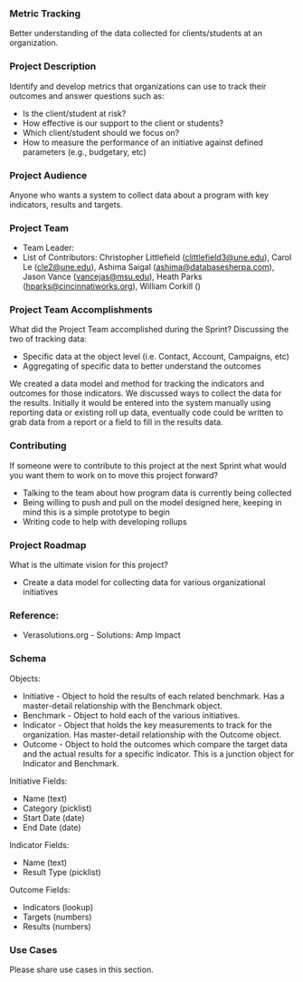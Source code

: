 ### Metric Tracking
Better understanding of the data collected for clients/students at an organization.

### Project Description
Identify and develop metrics that organizations can use to track their outcomes and answer questions such as:
  * Is the client/student at risk?
  * How effective is our support to the client or students?
  * Which client/student should we focus on?
  * How to measure the performance of an initiative against defined parameters (e.g., budgetary, etc)


### Project Audience
Anyone who wants a system to collect data about a program with key indicators, results and targets.

### Project Team

* Team Leader:
* List of Contributors: Christopher Littlefield (clittlefield3@une.edu), Carol Le (cle2@une.edu), Ashima Saigal (ashima@databasesherpa.com), Jason Vance (vancejas@msu.edu), Heath Parks (hparks@cincinnatiworks.org), William Corkill ()

### Project Team Accomplishments
What did the Project Team accomplished during the Sprint?
Discussing the two of tracking data:

  * Specific data at the object level (i.e. Contact, Account, Campaigns, etc)
  * Aggregating of specific data to better understand the outcomes
  
We created a data model and method for tracking the indicators and outcomes for those indicators. We discussed ways to collect the data for the results. Initially it would be entered into the system manually using reporting data or existing roll up data, eventually code could be written to grab data from a report or a field to fill in the results data.

### Contributing
If someone were to contribute to this project at the next Sprint what would you want them to work on to move this project forward?
* Talking to the team about how program data is currently being collected
* Being willing to push and pull on the model designed here, keeping in mind this is a simple prototype to begin
* Writing code to help with developing rollups

### Project Roadmap
What is the ultimate vision for this project?
* Create a data model for collecting data for various organizational initiatives

### Reference:
* Verasolutions.org - Solutions: Amp Impact

### Schema
Objects:
* Initiative - Object to hold the results of each related benchmark. Has a master-detail relationship with the Benchmark object.
* Benchmark -  Object to hold each of the various initiatives.
* Indicator - Object that holds the key measurements to track for the organization. Has master-detail relationship with the Outcome object.
* Outcome - Object to hold the outcomes which compare the target data and the actual results for a specific indicator. This is a junction object for Indicator and Benchmark.

Initiative Fields:
* Name (text)
* Category (picklist)
* Start Date (date)
* End Date (date)
  
Indicator Fields:
* Name (text)
* Result Type (picklist)

Outcome Fields:
* Indicators (lookup)
* Targets (numbers)
* Results (numbers)

### Use Cases
Please share use cases in this section. 
